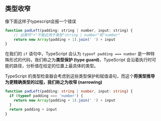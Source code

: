 ## 类型收窄

像下面这样子typescript会报一个错误

```js
function padLeft(padding: string | number, input: string) {
    // 运算符"+"不能应用于类型"string | number"和"number"
    return new Array(padding + 1).join(' ') + input
}
```





在我们的 `if` 语句中，TypeScript 会认为 `typeof padding === number` 是一种特殊形式的代码，我们称之为**类型保护 (type guard)**，TypeScript 会沿着执行时可能的路径，分析值在给定的位置上最具体的类型。

TypeScript 的类型检查器会考虑到这些类型保护和赋值语句，而这个**将类型推导为更精确类型的过程，我们称之为收窄 (narrowing)**

```ts
function padLeft(padding: string | number, input: string) {
  if (typeof padding === 'number') {
    return new Array(padding + 1).join(' ') + input
  }
  return padding + input
}
```


